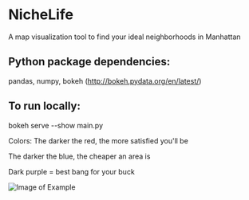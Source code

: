# NicheLife
A map visualization tool to find your ideal neighborhoods in Manhattan

## Python package dependencies:
pandas, numpy, bokeh (http://bokeh.pydata.org/en/latest/)

## To run locally:
bokeh serve --show main.py

Colors: 
The darker the red, the more satisfied you'll be


The darker the blue, the cheaper an area is


Dark purple = best bang for your buck

![Image of Example](https://github.com/priya-vijay/NicheLife/blob/master/examples/NicheLife_example.png)
